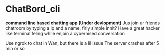 # ChatBord_cli
**command line based chatting app (Under devlopment)**
Jus join ur friends chatroom by typing a ip and a name, firly simple innit?
Have a great hacker like terminal feling while enjoin a cybernised conversation


Use ngrok to chat in Wan, but there is a lil issue
The server crashes after 5 min or so
